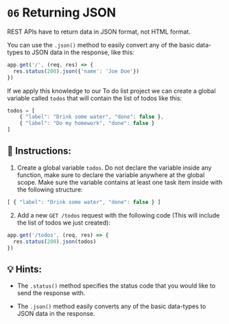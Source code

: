 # `06` Returning JSON

REST APIs have to return data in JSON format, not HTML format.

You can use the `.json()` method to easily convert any of the basic data-types to JSON data in the response, like this:

```js
app.get('/', (req, res) => {
  res.status(200).json({'name': 'Joe Doe'})
})
```

If we apply this knowledge to our To do list project we can create a global variable called `todos` that will contain the list of todos like this:

```js
todos = [
    { "label": "Drink some water", "done": false },
    { "label": "Do my homework", "done": false }
]
```

## 📝 Instructions:

1. Create a global variable `todos`. Do not declare the variable inside any function, make sure to declare the variable anywhere at the global scope. Make sure the variable contains at least one task item inside with the following structure:

```js
[ { "label": "Drink some water", "done": false } ]
```

2. Add a new `GET /todos` request with the following code (This will include the list of todos we just created):

```js
app.get('/todos', (req, res) => {
  res.status(200).json(todos)
})
```

## 💡 Hints:

+ The `.status()` method specifies the status code that you would like to send the response with.

+ The `.json()` method easily converts any of the basic data-types to JSON data in the response.